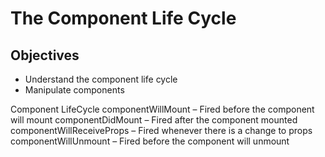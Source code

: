 # The Component Life Cycle

## Objectives

- Understand the component life cycle
- Manipulate components 


Component LifeCycle
    componentWillMount – Fired before the component will mount
    componentDidMount – Fired after the component mounted
    componentWillReceiveProps – Fired whenever there is a change to props
    componentWillUnmount – Fired before the component will unmount